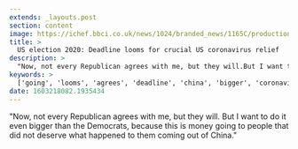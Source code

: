 ```yaml
--- 
extends: _layouts.post 
section: content 
image: https://ichef.bbci.co.uk/news/1024/branded_news/1165C/production/_115006217_gettyimages-1228958745.jpg 
title: > 
  US election 2020: Deadline looms for crucial US coronavirus relief 
description: > 
  "Now, not every Republican agrees with me, but they will.But I want to do it even bigger than the Democrats, because this is money going to people that did not deserve what happened to them coming out of China." 
keywords: > 
  ['going', 'looms', 'agrees', 'deadline', 'china', 'bigger', 'coronavirus', 'crucial', 'democrats', 'election', '2020', 'republican', 'money', 'happened', 'relief', 'deserve', 'coming'] 
date: 1603218082.1935434 
--- 
```

<div><p>"Now, not every Republican agrees with me, but they will. But I want to do it even bigger than the Democrats, because this is money going to people that did not deserve what happened to them coming out of China."</p></div>